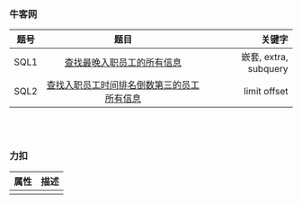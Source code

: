 ### 牛客网
| 题号 | 题目 | 关键字 |
| :---: | :---: | ---: |
|SQL1|[查找最晚入职员工的所有信息](../orm-examples/nowcoder/SQL1/tests.py#L10)| 嵌套, extra, subquery |
|SQL2|[查找入职员工时间排名倒数第三的员工所有信息](../orm-examples/nowcoder/SQL2/tests.py#L10)| limit offset |


&nbsp;  
&nbsp;   
### 力扣
| 属性 | 描述 |
|---| :---: |
|||